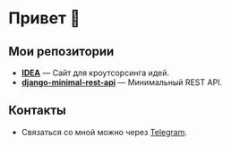 # Привет 👋

## Мои репозитории
- **[IDEA](https://github.com/shxlny/IDEA)** — Сайт для кроутсорсинга идей.
- **[django-minimal-rest-api](https://github.com/shxlny/django-minimal-rest-api)** — Минимальный REST API.

## Контакты
- Связаться со мной можно через [Telegram](https://t.me/shxlny).
